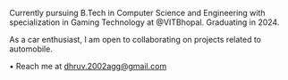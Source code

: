 Currently pursuing B.Tech in Computer Science and Engineering with specialization in Gaming Technology at @VITBhopal.
Graduating in 2024.

As a car enthusiast, I am open to collaborating on projects related to automobile.

• Reach me at dhruv.2002agg@gmail.com

<!--
### Hi there 👋
**askdhruv/askdhruv** is a ✨ _special_ ✨ repository because its `README.md` (this file) appears on your GitHub profile.

Here are some ideas to get you started:

- 🔭 I’m currently working on ...
- 🌱 I’m currently learning ...
- 👯 I’m looking to collaborate on ...
- 🤔 I’m looking for help with ...
- 💬 Ask me about ...
- 📫 How to reach me: ...
- 😄 Pronouns: ...
- ⚡ Fun fact: ...
-->
